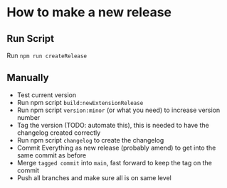 # How to make a new release

## Run Script

Run `npm run createRelease`

## Manually

* Test current version
* Run npm script `build:newExtensionRelease`
* Run npm script `version:minor` (or what you need) to increase version number
* Tag the version (TODO: automate this), this is needed to have the changelog created correctly
* Run npm script `changelog` to create the changelog
* Commit Everything as new release (probably amend) to get into the same commit as before
* Merge `tagged commit` into `main`, fast forward to keep the tag on the commit
* Push all branches and make sure all is on same level
